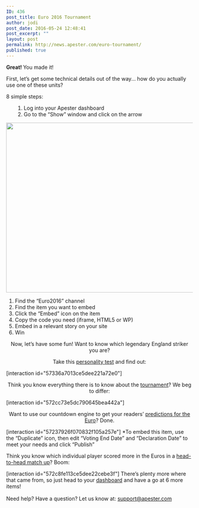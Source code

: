 ```yaml
---
ID: 436
post_title: Euro 2016 Tournament
author: jodi
post_date: 2016-05-24 12:48:41
post_excerpt: ""
layout: post
permalink: http://news.apester.com/euro-tournament/
published: true
---
```

<strong>Great! </strong> You made it!

First, let’s get some technical details out of the way... how do you actually use one of these units?

8 simple steps:
<ol>
<ol>
	<li>Log into your Apester dashboard</li>
	<li>Go to the “Show” window and click on the arrow</li>
</ol>
</ol>
<img class="aligncenter wp-image-417" src="http://news.apester.com/wp-content/uploads/sites/2/2016/05/euro16.png" alt="" width="670" height="458" />
<ol>
	<li>Find the “Euro2016” channel</li>
	<li>Find the item you want to embed</li>
	<li>Click the “Embed” icon on the item</li>
	<li>Copy the code you need (iframe, HTML5 or WP)</li>
	<li>Embed in a relevant story on your site</li>
	<li>Win</li>
</ol>
<p style="text-align: center;">Now, let’s have some fun! Want to know which legendary England striker you are?</p>
<p style="text-align: center;">Take this <a href="https://preview.qmerce.com/interaction/57336a7013ce5dee221a72e0" target="_blank">personality test</a> and find out:</p>
[interaction id="57336a7013ce5dee221a72e0"]
<p style="text-align: center;">Think you know everything there is to know about the <a href="https://preview.qmerce.com/interaction/572cc73e5dc790645bea442a" target="_blank">tournament</a>? We beg to differ:</p>
[interaction id="572cc73e5dc790645bea442a"]
<p style="text-align: center;">Want to use our countdown engine to get your readers’ <a href="https://preview.qmerce.com/interaction/57237926f070832f105a257e" target="_blank">predictions for the Euro</a>? Done.</p>
[interaction id="57237926f070832f105a257e"]
*To embed this item, use the “Duplicate” icon, then edit “Voting End Date” and “Declaration Date” to meet your needs and click “Publish”

Think you know which individual player scored more in the Euros in a <a href="https://preview.qmerce.com/interaction/572c8fe113ce5dee22cebe3f" target="_blank">head-to-head match up</a>? Boom:

[interaction id="572c8fe113ce5dee22cebe3f"]
There’s plenty more where that came from, so just head to your <a href="http://app.apester.com" target="_blank">dashboard</a> and have a go at 6 more items!

<span class="s1">Need help? Have a question? Let us know at</span><span style="line-height: 1.5;">: support@apester.com</span>